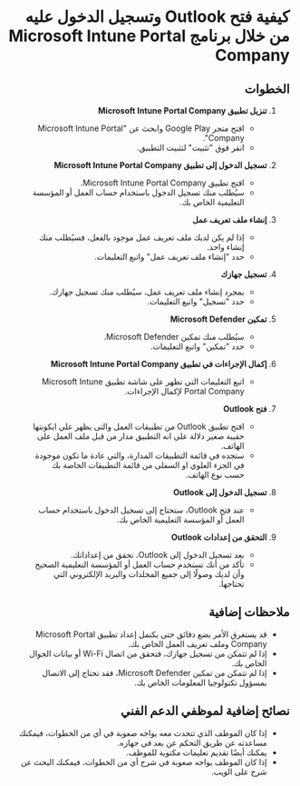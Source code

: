 <div dir="rtl">

# كيفية فتح Outlook وتسجيل الدخول عليه من خلال برنامج Microsoft Intune Portal Company

## الخطوات

1. **تنزيل تطبيق Microsoft Intune Portal Company**

   - افتح متجر Google Play وابحث عن "Microsoft Intune Portal Company".
   - انقر فوق "تثبيت" لتثبيت التطبيق.

2. **تسجيل الدخول إلى تطبيق Microsoft Intune Portal Company**

   - افتح تطبيق Microsoft Intune Portal Company.
   - سيُطلب منك تسجيل الدخول باستخدام حساب العمل أو المؤسسة التعليمية الخاص بك.

<!---
    [Image of تسجيل الدخول إلى تطبيق Microsoft Intune Portal Company]
-->

3. **إنشاء ملف تعريف عمل**

   - إذا لم يكن لديك ملف تعريف عمل موجود بالفعل، فسيُطلب منك إنشاء واحد.
   - حدد "إنشاء ملف تعريف عمل" واتبع التعليمات.

<!---
   [Image of إنشاء ملف تعريف عمل في تطبيق Microsoft Intune Portal Company]
-->

4. **تسجيل جهازك**

   - بمجرد إنشاء ملف تعريف عمل، سيُطلب منك تسجيل جهازك.
   - حدد "تسجيل" واتبع التعليمات.

5. **تمكين Microsoft Defender**

   - سيُطلب منك تمكين Microsoft Defender.
   - حدد "تمكين" واتبع التعليمات.

    <!--
   [Image of تمكين Microsoft Defender في تطبيق Microsoft Intune Portal Company]
   -->

6. **إكمال الإجراءات في تطبيق Microsoft Intune Portal Company**

   - اتبع التعليمات التي تظهر على شاشة تطبيق Microsoft Intune Portal Company لإكمال الإجراءات.

7. **فتح Outlook**

   - افتح تطبيق Outlook من تطبيقات العمل والتى يظهر علي ايكونتها حقيبة صغير دلالة على انه التطبيق مدار من قبل ملف العمل على الهاتف.
   - ستجده في قائمة التطبيقات المدارة، والتي عادة ما تكون موجودة في الجزء العلوي او السفلى من قائمة التطبيقات الخاصة بك حسب نوع الهاتف.

8. **تسجيل الدخول إلى Outlook**

   - عند فتح Outlook، ستحتاج إلى تسجيل الدخول باستخدام حساب العمل أو المؤسسة التعليمية الخاص بك.

<!--
   [Image of تسجيل الدخول إلى Outlook باستخدام حساب العمل أو المؤسسة التعليمية]
   -->

9. **التحقق من إعدادات Outlook**

   - بعد تسجيل الدخول إلى Outlook، تحقق من إعداداتك.
   - تأكد من أنك تستخدم حساب العمل أو المؤسسة التعليمية الصحيح وأن لديك وصولًا إلى جميع المجلدات والبريد الإلكتروني التي تحتاجها.

## ملاحظات إضافية

- قد يستغرق الأمر بضع دقائق حتى يكتمل إعداد تطبيق Microsoft Portal Company وملف تعريف العمل الخاص بك.
- إذا لم تتمكن من تسجيل جهازك، فتحقق من اتصال Wi-Fi أو بيانات الجوال الخاص بك.
- إذا لم تتمكن من تمكين Microsoft Defender، فقد تحتاج إلى الاتصال بمسؤول تكنولوجيا المعلومات الخاص بك.

## نصائح إضافية لموظفي الدعم الفني

- إذا كان الموظف الذي تتحدث معه يواجه صعوبة في أي من الخطوات، فيمكنك مساعدته عن طريق التحكم عن بعد في جهازه.
- يمكنك أيضًا تقديم تعليمات مكتوبة للموظف.
- إذا كان الموظف يواجه صعوبة في شرح أي من الخطوات، فيمكنك البحث عن شرح على الويب.

</div>
